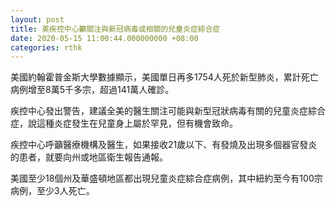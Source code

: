 ```yaml
---
layout: post
title: 美疾控中心籲關注與新冠病毒或相關的兒童炎症綜合症
date: 2020-05-15 11:00:44.000000000 +08:00
categories: rthk
---
```


美國約翰霍普金斯大學數據顯示，美國單日再多1754人死於新型肺炎，累計死亡病例增至8萬5千多宗，超過141萬人確診。

疾控中心發出警告，建議全美的醫生關注可能與新型冠狀病毒有關的兒童炎症綜合症，說這種炎症發生在兒童身上屬於罕見，但有機會致命。

疾控中心呼籲醫療機構及醫生，如果接收21歲以下、有發燒及出現多個器官發炎的患者，就要向州或地區衛生報告通報。

美國至少18個州及華盛頓地區都出現兒童炎症綜合症病例，其中紐約至今有100宗病例，至少3人死亡。
